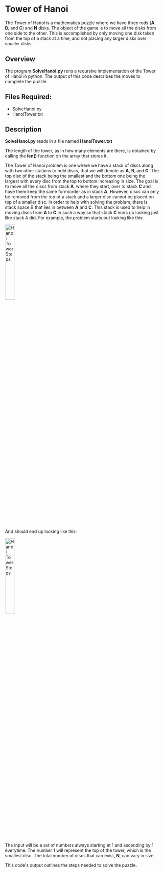 # Tower of Hanoi
The Tower of Hanoi is a mathematics puzzle where we have three rods (**A**, **B**, and **C**) and **N** disks. The object of the game is to move all the disks from one side to the other. This is accomplished by only moving one disk taken from the top of a stack at a time, and not placing any larger disks over smaller disks. 

## Overview
The program **SolveHanoi.py** runs a recursive implementation of the Tower of Hanoi in python. The output of this code describes the moves to complete the puzzle. 

## Files Required:
- SolveHanoi.py
- HanoiTower.txt

## Description
**SolveHanoi.py** reads in a file named **HanoiTower.txt**

The length of the tower, as in how many elements are there, is obtained by  calling  the  **len()** function on the array that stores it. 

The Tower of Hanoi problem is one where we have a stack of discs along with two other stations 
to hold discs, that we will denote as **A**, **B**, and **C**. The top disc of the stack being the smallest and 
the bottom one being the largest with every disc from the top to bottom increasing in size. The 
goal is to move all the discs from stack **A**, where they start, over to stack **C** and have them keep 
the same form/order as in stack **A**. However, discs can only be removed from the top of a stack 
and a larger disc cannot be placed on top of a smaller disc. In order to help with solving the 
problem, there is stack space B that lies in between **A** and **C**. This stack is used to help in moving 
discs from **A** to **C** in such a way so  that  stack  **C**  ends up  looking  just like stack A did. For 
example, the problem starts out looking like this: 

<img src="https://i.imgur.com/iefhvrf.png" height="25%" width="25%" alt="Hanoi Tower Steps"/>

And should end up looking like this: 

<img src="https://i.imgur.com/ipdFP9m.png" height="25%" width="25%" alt="Hanoi Tower Steps"/>

The  input  will  be  a  set  of  numbers  always  starting  at  1  and  ascending  by  1  everytime.  The 
number 1 will represent the top of the tower, which is the smallest disc. The total number of discs that can exist, **N**, can vary in size.

This code's output outlines the steps needed to solve the puzzle.


